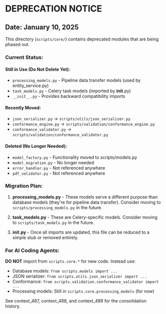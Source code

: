 # DEPRECATION NOTICE

## Date: January 10, 2025

This directory (`scripts/core/`) contains deprecated modules that are being phased out.

### Current Status:

#### Still in Use (Do Not Delete Yet):
- `processing_models.py` - Pipeline data transfer models (used by entity_service.py)
- `task_models.py` - Celery task models (imported by __init__.py)
- `__init__.py` - Provides backward compatibility imports

#### Recently Moved:
- `json_serializer.py` → `scripts/utils/json_serializer.py`
- `conformance_engine.py` → `scripts/validation/conformance_engine.py`
- `conformance_validator.py` → `scripts/validation/conformance_validator.py`

#### Deleted (No Longer Needed):
- `model_factory.py` - Functionality moved to scripts/models.py
- `model_migration.py` - No longer needed
- `error_handler.py` - Not referenced anywhere
- `pdf_validator.py` - Not referenced anywhere

### Migration Plan:

1. **processing_models.py** - These models serve a different purpose than database models (they're for pipeline data transfer). Consider moving to `scripts/processing_models.py` in the future.

2. **task_models.py** - These are Celery-specific models. Consider moving to `scripts/task_models.py` in the future.

3. **__init__.py** - Once all imports are updated, this file can be reduced to a simple stub or removed entirely.

### For AI Coding Agents:

**DO NOT** import from `scripts.core.*` for new code. Instead use:
- Database models: `from scripts.models import ...`
- JSON serializer: `from scripts.utils.json_serializer import ...`
- Conformance: `from scripts.validation.conformance_validator import ...`
- Processing models: Still in `scripts.core.processing_models` (for now)

See context_487, context_488, and context_489 for the consolidation history.